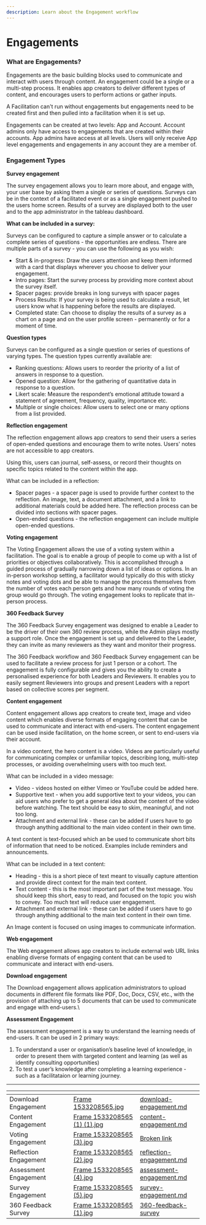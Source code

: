 ```yaml
---
description: Learn about the Engagement workflow
---
```


# Engagements

### What are Engagements?&#x20;

Engagements are the basic building blocks used to communicate and interact with users through content. An engagement could be a single or a multi-step process. It enables app creators to deliver different types of content, and encourages users to perform actions or gather inputs.

A Facilitation can't run without engagements but engagements need to be created first and then pulled into a facilitation when it is set up.

Engagements can be created at two levels: App and Account. Account admins only have access to engagements that are created within their accounts. App admins have access at all levels. Users will only receive App level engagements and engagements in any account they are a member of.

### Engagement Types

**Survey engagement**

The survey engagement allows you to learn more about, and engage with, your user base by asking them a single or series of questions. Surveys can be in the context of a facilitated event or as a single engagement pushed to the users home screen. Results of a survey are displayed both to the user and to the app administrator in the tableau dashboard.&#x20;



**What can be included in a survey:**

Surveys can be configured to capture a simple answer or to calculate a complete series of questions - the opportunities are endless. There are multiple parts of a survey - you can use the following as you wish:

* Start & in-progress: Draw the users attention and keep them informed with a card that displays wherever you choose to deliver your engagement.&#x20;
* Intro pages: Start the survey process by providing more context about the survey itself.&#x20;
* Spacer pages: provide breaks in long surveys with spacer pages
* Process Results: If your survey is being used to calculate a result, let users know what is happening before the results are displayed.&#x20;
* Completed state: Can choose to display the results of a survey as a chart on a page and on the user profile screen - permanently or for a moment of time.&#x20;



**Question types**

Surveys can be configured as a single question or series of questions of varying types. The question types currently available are:

* Ranking questions: Allows users to reorder the priority of a list of answers in response to a question.
* Opened question: Allow for the gathering of quantitative data in response to a question.
* Likert scale: Measure the respondent’s emotional attitude toward a statement of agreement, frequency, quality, importance etc.&#x20;
* Multiple or single choices: Allow users to select one or many options from a list provided.



**Reflection engagement**

The reflection engagement allows app creators to send their users a series of open-ended questions and encourage them to write notes. Users' notes are not accessible to app creators.

Using this, users can journal, self-assess, or record their thoughts on specific topics related to the content within the app.



What can be included in a reflection:

* Spacer pages  - a spacer page is used to provide further context to the reflection. ​An image, text, a document attachment, and a link to additional materials could be added here. The reflection process can be divided into sections with spacer pages.
* Open-ended questions - the reflection engagement can include multiple open-ended questions.



**Voting engagement**

The Voting Engagement allows the use of a voting system within a facilitation. The goal is to enable a group of people to come up with a list of priorities or objectives collaboratively. This is accomplished through a guided process of gradually narrowing down a list of ideas or options. In an in-person workshop setting, a facilitator would typically do this with sticky notes and voting dots and be able to manage the process themselves from the number of votes each person gets and how many rounds of voting the group would go through. The voting engagement looks to replicate that in-person process.&#x20;



**360 Feedback Survey**

The 360 Feedback Survey engagement was designed to enable a Leader to be the driver of their own 360 review process, while the Admin plays mostly a support role. Once the engagement is set up and delivered to the Leader, they can invite as many reviewers as they want and monitor their progress.

The 360 Feedback workflow and 360 Feedback Survey engagement can be used to facilitate a review process for just 1 person or a cohort. The engagement is fully configurable and gives you the ability to create a personalised experience for both Leaders and Reviewers. It enables you to easily segment Reviewers into groups and present Leaders with a report based on collective scores per segment.



**Content engagement**

Content engagement allows app creators to create text, image and video content which enables diverse formats of engaging content that can be used to communicate and interact with end-users. The content engagement can be used inside facilitation, on the home screen, or sent to end-users via their account.



In a video content, the hero content is a video. Videos are particularly useful for communicating complex or unfamiliar topics, describing long, multi-step processes, or avoiding overwhelming users with too much text.



What can be included in a video message:

* Video - videos hosted on either Vimeo or YouTube could be added here.
* Supportive text - when you add supportive text to your videos, you can aid users who prefer to get a general idea about the content of the video before watching. The text should be easy to skim, meaningful, and not too long.
* Attachment and external link - these can be added if users have to go through anything additional to the main video content in their own time.



A text content is text-focused which an be used to communicate short bits of information that need to be noticed. Examples include reminders and announcements.

What can be included in a text content:

* Heading - this is a short piece of text meant to visually capture attention and provide direct context for the main text content.
* Text content - this is the most important part of the text message. You should keep this short, easy to read, and focused on the topic you wish to convey. Too much text will reduce user engagement.
* Attachment and external link - these can be added if users have to go through anything additional to the main text content in their own time.

An Image content is focused on using images to communicate information.



**Web engagement**

The Web engagement allows app creators to include external web URL links enabling diverse formats of engaging content that can be used to communicate and interact with end-users.



**Download engagement**

The Download engagement allows application administrators to upload documents in different file formats like PDF, Doc, Docx, CSV, etc., with the provision of attaching up to 5 documents that can be used to communicate and engage with end-users.\


**Assessment Engagement**

The assessment engagement is a way to understand the learning needs of end-users. It can be used in 2 primary ways:

1. To understand a user or organisation’s baseline level of knowledge, in order to present them with targeted content and learning (as well as identify consulting opportunities)
2. To test a user’s knowledge after completing a learning experience - such as a facilitataion or learning journey.



***

<table data-view="cards" data-full-width="false"><thead><tr><th></th><th></th><th></th><th data-hidden data-card-cover data-type="files"></th><th data-hidden data-card-target data-type="content-ref"></th></tr></thead><tbody><tr><td>Download Engagement</td><td></td><td></td><td><a href="../../../.gitbook/assets/Frame 1533208565.jpg">Frame 1533208565.jpg</a></td><td><a href="download-engagement.md">download-engagement.md</a></td></tr><tr><td>Content Engagement</td><td></td><td></td><td><a href="../../../.gitbook/assets/Frame 1533208565 (1) (1).jpg">Frame 1533208565 (1) (1).jpg</a></td><td><a href="content-engagement.md">content-engagement.md</a></td></tr><tr><td>Voting Engagement</td><td></td><td></td><td><a href="../../../.gitbook/assets/Frame 1533208565 (3).jpg">Frame 1533208565 (3).jpg</a></td><td><a href="broken-reference">Broken link</a></td></tr><tr><td>Reflection Engagement</td><td></td><td></td><td><a href="../../../.gitbook/assets/Frame 1533208565 (2).jpg">Frame 1533208565 (2).jpg</a></td><td><a href="reflection-engagement.md">reflection-engagement.md</a></td></tr><tr><td>Assessment Engagement </td><td></td><td></td><td><a href="../../../.gitbook/assets/Frame 1533208565 (4).jpg">Frame 1533208565 (4).jpg</a></td><td><a href="assessment-engagement.md">assessment-engagement.md</a></td></tr><tr><td>Survey Engagement</td><td></td><td></td><td><a href="../../../.gitbook/assets/Frame 1533208565 (5).jpg">Frame 1533208565 (5).jpg</a></td><td><a href="survey-engagement.md">survey-engagement.md</a></td></tr><tr><td>360 Feedback Survey</td><td></td><td></td><td><a href="../../../.gitbook/assets/Frame 1533208565 (1).jpg">Frame 1533208565 (1).jpg</a></td><td><a href="360-feedback-survey/">360-feedback-survey</a></td></tr></tbody></table>
